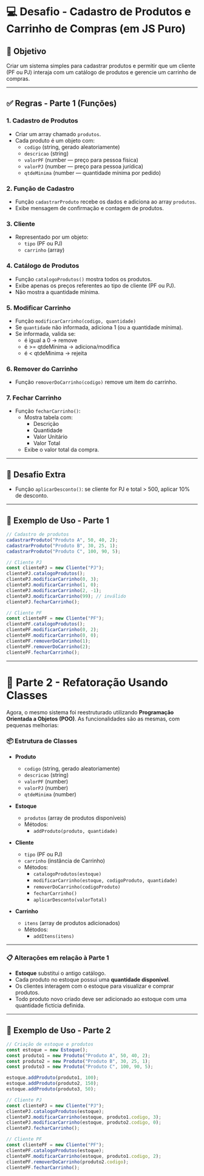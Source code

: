 # 💻 Desafio - Cadastro de Produtos e Carrinho de Compras (em JS Puro)

## 🧐 Objetivo

Criar um sistema simples para cadastrar produtos e permitir que um cliente (PF ou PJ) interaja com um catálogo de produtos e gerencie um carrinho de compras.

---

## ✅ Regras - Parte 1 (Funções)

### 1. Cadastro de Produtos

- Criar um array chamado `produtos`.
- Cada produto é um objeto com:
  - `codigo` (string, gerado aleatoriamente)
  - `descricao` (string)
  - `valorPF` (number — preço para pessoa física)
  - `valorPJ` (number — preço para pessoa jurídica)
  - `qtdeMinima` (number — quantidade mínima por pedido)

### 2. Função de Cadastro

- Função `cadastrarProduto` recebe os dados e adiciona ao array `produtos`.
- Exibe mensagem de confirmação e contagem de produtos.

### 3. Cliente

- Representado por um objeto:
  - `tipo` (PF ou PJ)
  - `carrinho` (array)

### 4. Catálogo de Produtos

- Função `catalogoProdutos()` mostra todos os produtos.
- Exibe apenas os preços referentes ao tipo de cliente (PF ou PJ).
- Não mostra a quantidade mínima.

### 5. Modificar Carrinho

- Função `modificarCarrinho(codigo, quantidade)`
- Se `quantidade` não informada, adiciona 1 (ou a quantidade mínima).
- Se informada, valida se:
  - é igual a 0 → remove
  - é >= qtdeMinima → adiciona/modifica
  - é < qtdeMinima → rejeita

### 6. Remover do Carrinho

- Função `removerDoCarrinho(codigo)` remove um item do carrinho.

### 7. Fechar Carrinho

- Função `fecharCarrinho()`:
  - Mostra tabela com:
    - Descrição
    - Quantidade
    - Valor Unitário
    - Valor Total
  - Exibe o valor total da compra.

---

## 🏅 Desafio Extra

- Função `aplicarDesconto()`: se cliente for PJ e total > 500, aplicar 10% de desconto.

---

## 🧪 Exemplo de Uso - Parte 1

```javascript
// Cadastro de produtos
cadastrarProduto("Produto A", 50, 40, 2);
cadastrarProduto("Produto B", 30, 25, 1);
cadastrarProduto("Produto C", 100, 90, 5);

// Cliente PJ
const clientePJ = new Cliente("PJ");
clientePJ.catalogoProdutos();
clientePJ.modificarCarrinho(0, 3);
clientePJ.modificarCarrinho(1, 0);
clientePJ.modificarCarrinho(2, -1);
clientePJ.modificarCarrinho(99); // inválido
clientePJ.fecharCarrinho();

// Cliente PF
const clientePF = new Cliente("PF");
clientePF.catalogoProdutos();
clientePF.modificarCarrinho(0, 2);
clientePF.modificarCarrinho(0, 0);
clientePF.removerDoCarrinho(1);
clientePF.removerDoCarrinho(2);
clientePF.fecharCarrinho();
```

---

# 🚀 Parte 2 - Refatoração Usando Classes

Agora, o mesmo sistema foi reestruturado utilizando **Programação Orientada a Objetos (POO)**. As funcionalidades são as mesmas, com pequenas melhorias:

### 📦 Estrutura de Classes

- **Produto**

  - `codigo` (string, gerado aleatoriamente)
  - `descricao` (string)
  - `valorPF` (number)
  - `valorPJ` (number)
  - `qtdeMinima` (number)

- **Estoque**

  - `produtos` (array de produtos disponíveis)
  - Métodos:
    - `addProduto(produto, quantidade)`

- **Cliente**

  - `tipo` (PF ou PJ)
  - `carrinho` (instância de Carrinho)
  - Métodos:
    - `catalogoProdutos(estoque)`
    - `modificarCarrinho(estoque, codigoProduto, quantidade)`
    - `removerDoCarrinho(codigoProduto)`
    - `fecharCarrinho()`
    - `aplicarDesconto(valorTotal)`

- **Carrinho**

  - `itens` (array de produtos adicionados)
  - Métodos:
    - `addItens(itens)`

---

### 📋 Alterações em relação à Parte 1

- **Estoque** substitui o antigo catálogo.
- Cada produto no estoque possui uma **quantidade disponível**.
- Os clientes interagem com o estoque para visualizar e comprar produtos.
- Todo produto novo criado deve ser adicionado ao estoque com uma quantidade fictícia definida.

---

## 🧪 Exemplo de Uso - Parte 2

```javascript
// Criação de estoque e produtos
const estoque = new Estoque();
const produto1 = new Produto("Produto A", 50, 40, 2);
const produto2 = new Produto("Produto B", 30, 25, 1);
const produto3 = new Produto("Produto C", 100, 90, 5);

estoque.addProduto(produto1, 100);
estoque.addProduto(produto2, 150);
estoque.addProduto(produto3, 50);

// Cliente PJ
const clientePJ = new Cliente("PJ");
clientePJ.catalogoProdutos(estoque);
clientePJ.modificarCarrinho(estoque, produto1.codigo, 3);
clientePJ.modificarCarrinho(estoque, produto2.codigo, 0);
clientePJ.fecharCarrinho();

// Cliente PF
const clientePF = new Cliente("PF");
clientePF.catalogoProdutos(estoque);
clientePF.modificarCarrinho(estoque, produto1.codigo, 2);
clientePF.removerDoCarrinho(produto2.codigo);
clientePF.fecharCarrinho();
```